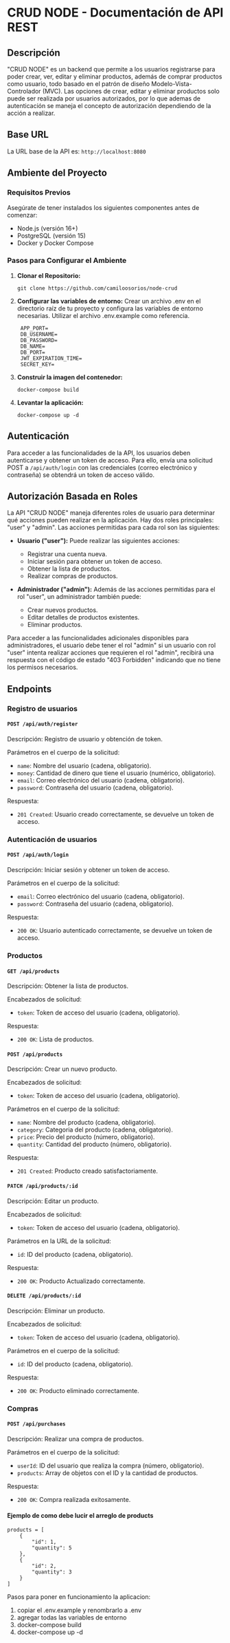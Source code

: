 # CRUD NODE - Documentación de API REST

## Descripción

"CRUD NODE" es un backend que permite a los usuarios registrarse para poder crear, ver, editar y eliminar productos, además de comprar productos como usuario, todo basado en el patrón de diseño Modelo-Vista-Controlador (MVC). Las opciones de crear, editar y eliminar productos solo puede ser realizada por usuarios autorizados, por lo que ademas de autenticación se maneja el concepto de autorización dependiendo de la acción a realizar.

## Base URL

La URL base de la API es: `http://localhost:8080`

## Ambiente del Proyecto

### Requisitos Previos

Asegúrate de tener instalados los siguientes componentes antes de comenzar:

- Node.js (versión 16+)
- PostgreSQL (versión 15)
- Docker y Docker Compose

### Pasos para Configurar el Ambiente

1. **Clonar el Repositorio:**

   ```shell
   git clone https://github.com/camiloosorios/node-crud

2. **Configurar las variables de entorno:**
    Crear un archivo .env en el directorio raíz de tu proyecto y configura las variables de entorno necesarias. Utilizar el archivo .env.example como referencia.
   ```shell
    APP_PORT=
    DB_USERNAME=
    DB_PASSWORD=
    DB_NAME=
    DB_PORT=
    JWT_EXPIRATION_TIME=
    SECRET_KEY=

3. **Construir la imagen del contenedor:**

   ```shell
   docker-compose build

4. **Levantar la aplicación:**

    ```shell
    docker-compose up -d

## Autenticación

Para acceder a las funcionalidades de la API, los usuarios deben autenticarse y obtener un token de acceso. Para ello, envía una solicitud POST a `/api/auth/login` con las credenciales (correo electrónico y contraseña) se obtendrá un token de acceso válido.

## Autorización Basada en Roles

La API "CRUD NODE" maneja diferentes roles de usuario para determinar qué acciones pueden realizar en la aplicación. Hay dos roles principales: "user" y "admin". Las acciones permitidas para cada rol son las siguientes:

- **Usuario ("user"):** Puede realizar las siguientes acciones:
  - Registrar una cuenta nueva.
  - Iniciar sesión para obtener un token de acceso.
  - Obtener la lista de productos.
  - Realizar compras de productos.

- **Administrador ("admin"):** Además de las acciones permitidas para el rol "user", un administrador también puede:
  - Crear nuevos productos.
  - Editar detalles de productos existentes.
  - Eliminar productos.

Para acceder a las funcionalidades adicionales disponibles para administradores, el usuario debe tener el rol "admin" si un usuario con rol "user" intenta realizar acciones que requieren el rol "admin", recibirá una respuesta con el código de estado "403 Forbidden" indicando que no tiene los permisos necesarios.

## Endpoints

### Registro de usuarios

#### `POST /api/auth/register`

Descripción: Registro de usuario y obtención de token.

Parámetros en el cuerpo de la solicitud:
- `name`: Nombre del usuario (cadena, obligatorio).
- `money`: Cantidad de dinero que tiene el usuario (numérico, obligatorio).
- `email`: Correo electrónico del usuario (cadena, obligatorio).
- `password`: Contraseña del usuario (cadena, obligatorio).

Respuesta:
- `201 Created`: Usuario creado correctamente, se devuelve un token de acceso.

### Autenticación de usuarios

#### `POST /api/auth/login`

Descripción: Iniciar sesión y obtener un token de acceso.

Parámetros en el cuerpo de la solicitud:
- `email`: Correo electrónico del usuario (cadena, obligatorio).
- `password`: Contraseña del usuario (cadena, obligatorio).

Respuesta:
- `200 OK`: Usuario autenticado correctamente, se devuelve un token de acceso.

### Productos

#### `GET /api/products`

Descripción: Obtener la lista de productos.

Encabezados de solicitud:
- `token`: Token de acceso del usuario (cadena, obligatorio).

Respuesta:
- `200 OK`: Lista de productos.

#### `POST /api/products`

Descripción: Crear un nuevo producto.

Encabezados de solicitud:
- `token`: Token de acceso del usuario (cadena, obligatorio).

Parámetros en el cuerpo de la solicitud:
- `name`: Nombre del producto (cadena, obligatorio).
- `category`: Categoria del producto (cadena, obligatorio).
- `price`: Precio del producto (número, obligatorio).
- `quantity`: Cantidad del producto (número, obligatorio).

Respuesta:
- `201 Created`: Producto creado satisfactoriamente.

#### `PATCH /api/products/:id`

Descripción: Editar un producto.

Encabezados de solicitud:
- `token`: Token de acceso del usuario (cadena, obligatorio).

Parámetros en la URL de la solicitud:
- `id`: ID del producto (cadena, obligatorio).

Respuesta:
- `200 OK`: Producto Actualizado correctamente.

#### `DELETE /api/products/:id`

Descripción: Eliminar un producto.

Encabezados de solicitud:
- `token`: Token de acceso del usuario (cadena, obligatorio).

Parámetros en el cuerpo de la solicitud:
- `id`: ID del producto (cadena, obligatorio).

Respuesta:
- `200 OK`: Producto eliminado correctamente.

### Compras

#### `POST /api/purchases`

Descripción: Realizar una compra de productos.

Parámetros en el cuerpo de la solicitud:
- `userId`: ID del usuario que realiza la compra (número, obligatorio).
- `products`: Array de objetos con el ID y la cantidad de productos.

Respuesta:
- `200 OK`: Compra realizada exitosamente.

#### Ejemplo de como debe lucir el arreglo de products

```shell
products = [
    { 
        "id": 1, 
        "quantity": 5 
    },
    { 
        "id": 2, 
        "quantity": 3 
    }
]
```

Pasos para poner en funcionamiento la aplicacion:
1. copiar el .env.example y renombrarlo a .env
2. agregar todas las variables de entorno
3. docker-compose build
4. docker-compose up -d